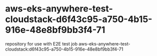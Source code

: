 # aws-eks-anywhere-test-cloudstack-d6f43c95-a750-4b15-916e-48e8bf9bb3f4-71
repository for use with E2E test job aws-eks-anywhere-test-cloudstack:d6f43c95-a750-4b15-916e-48e8bf9bb3f4-71
